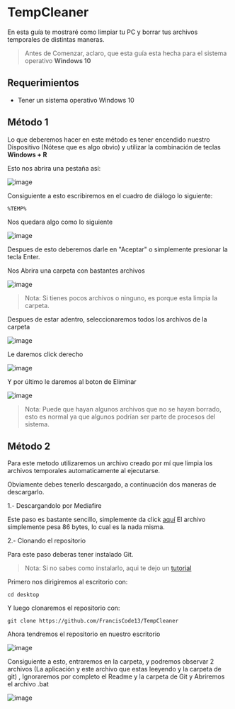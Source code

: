 # TempCleaner

En esta guía te mostraré como limpiar tu PC y borrar tus archivos temporales de distintas maneras.

> Antes de Comenzar, aclaro, que esta guía esta hecha para el sistema operativo **Windows 10**

## Requerimientos

* Tener un sistema operativo Windows 10

## Método 1

Lo que deberemos hacer en este método es tener encendido nuestro Dispositivo (Nótese que es algo obvio) y utilizar la combinación de teclas **Windows + R**

Esto nos abrira una pestaña así:

![image](https://user-images.githubusercontent.com/77551844/114279465-d17a5700-9a02-11eb-905f-6e6ff38561eb.png)

Consiguiente a esto escribiremos en el cuadro de diálogo lo siguiente:

``%TEMP%``

Nos quedara algo como lo siguiente

![image](https://user-images.githubusercontent.com/77551844/114281129-a5fb6a80-9a0a-11eb-8159-237236aec254.png)

Despues de esto deberemos darle en "Aceptar" o simplemente presionar la tecla Enter.

Nos Abrira una carpeta con bastantes archivos

![image](https://user-images.githubusercontent.com/77551844/114281161-cb887400-9a0a-11eb-8661-ce62b027b30f.png)

> Nota: Si tienes pocos archivos o ninguno, es porque esta limpia la carpeta.

Despues de estar adentro, seleccionaremos todos los archivos de la carpeta

![image](https://user-images.githubusercontent.com/77551844/114281210-16a28700-9a0b-11eb-8301-be797dc0e882.png)

Le daremos click derecho

![image](https://user-images.githubusercontent.com/77551844/114281229-3043ce80-9a0b-11eb-9f41-851188d3bcf3.png)

Y por último le daremos al boton de Eliminar

![image](https://user-images.githubusercontent.com/77551844/114281309-a0525480-9a0b-11eb-90b3-47d0bb2e0d23.png)

> Nota: Puede que hayan algunos archivos que no se hayan borrado, esto es normal ya que algunos podrían ser parte de procesos del sistema.

## Método 2

Para este metodo utilizaremos un archivo creado por mí que limpia los archivos temporales automaticamente al ejecutarse.

Obviamente debes tenerlo descargado, a continuación dos maneras de descargarlo.

1.- Descargandolo por Mediafire

Este paso es bastante sencillo, simplemente da click [aquí](https://www.mediafire.com/file/oi4u39g5ukox4dy/TempCleaner.bat/file)
El archivo simplemente pesa 86 bytes, lo cual es la nada misma.

2.- Clonando el repositorio

Para este paso deberas tener instalado Git.

> Nota: Si no sabes como instalarlo, aqui te dejo un [tutorial](https://medium.com/laboratoria-how-to/c%C3%B3mo-instalar-git-368c78187b51#:~:text=Para%20empezar%2C%20entra%20a%20la,bot%C3%B3n%20de%20Downloads%20for%20Windows.&text=Una%20vez%20descargada%2C%20dale%20click,cual%20debemos%20responder%20que%20s%C3%AD.)

Primero nos dirigiremos al escritorio con:

``cd desktop``

Y luego clonaremos el repositorio con:

``git clone https://github.com/FrancisCode13/TempCleaner``

Ahora tendremos el repositorio en nuestro escritorio

![image](https://user-images.githubusercontent.com/77551844/114281625-5b2f2200-9a0d-11eb-84a9-b37960cb265b.png)

Consiguiente a esto, entraremos en la carpeta, y podremos observar 2 archivos (La aplicación y este archivo que estas leeyendo y la carpeta de git) , Ignoraremos por completo el Readme y la carpeta de Git y Abriremos el archivo .bat

![image](https://user-images.githubusercontent.com/77551844/114281646-8b76c080-9a0d-11eb-9a61-e2e4770b855b.png)









